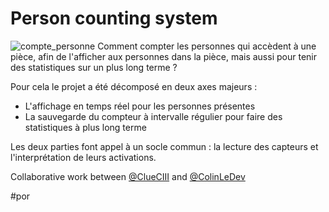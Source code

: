 # Person counting system
![compte_personne](https://github.com/ClueXIII/compte_personne/assets/109299545/816a947b-2781-408a-ac97-d2e729a99721)
Comment compter les personnes qui accèdent à une pièce, afin de l'afficher aux personnes dans la pièce, mais aussi pour tenir des statistiques sur un plus long terme ?

Pour cela le projet a été décomposé en deux axes majeurs :
- L'affichage en temps réel pour les personnes présentes
- La sauvegarde du compteur à intervalle régulier pour faire des statistiques à plus long terme

Les deux parties font appel à un socle commun : la lecture des capteurs et l'interprétation de leurs activations.

Collaborative work between [@ClueCIII](https://github.com/ClueXIII) and [@ColinLeDev](https://github.com/ColinLeDev)

#por
